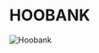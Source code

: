 # HOOBANK
![Hoobank](https://user-images.githubusercontent.com/73291115/187043332-84d14dd1-ba76-4e5f-8a92-877d64cec5d2.png)

